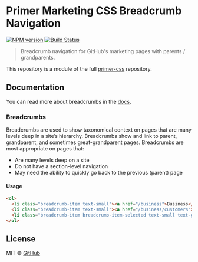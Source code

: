 # Primer Marketing CSS Breadcrumb Navigation

[![NPM version](http://img.shields.io/npm/v/primer-breadcrumb.svg)](https://www.npmjs.org/package/primer-breadcrumb)
[![Build Status](https://travis-ci.org/primer/primer-breadcrumb.svg?branch=master)](https://travis-ci.org/primer/primer-breadcrumb)

> Breadcrumb navigation for GitHub's marketing pages with parents / grandparents.

This repository is a module of the full [primer-css][primer] repository.

## Documentation

You can read more about breadcrumbs in the [docs][docs].

<!-- %docs
title: Breadcrumbs
homepage: https://github.com/primer/primer-breadcrumb
status: Stable
-->

### Breadcrumbs

Breadcrumbs are used to show taxonomical context on pages that are many levels deep in a site’s hierarchy. Breadcrumbs show and link to parent, grandparent, and sometimes great-grandparent pages. Breadcrumbs are most appropriate on pages that:

- Are many levels deep on a site
- Do not have a section-level navigation
- May need the ability to quickly go back to the previous (parent) page

#### Usage

```html
<ol>
  <li class="breadcrumb-item text-small"><a href="/business">Business</a></li>
  <li class="breadcrumb-item text-small"><a href="/business/customers">Customers</a></li>
  <li class="breadcrumb-item breadcrumb-item-selected text-small text-gray">MailChimp</li>
</ol>
```

<!-- %enddocs -->

## License

MIT &copy; [GitHub](https://github.com/)

[primer]: https://github.com/primer/primer
[primer-support]: https://github.com/primer/primer-support
[support]: https://github.com/primer/primer-support
[docs]: http://primercss.io/
[npm]: https://www.npmjs.com/
[install-npm]: https://docs.npmjs.com/getting-started/installing-node
[sass]: http://sass-lang.com/
